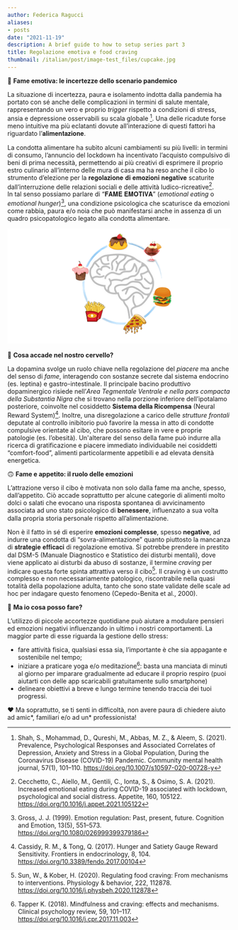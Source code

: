```yaml
---
author: Federica Ragucci
aliases:
- posts
date: "2021-11-19"
description: A brief guide to how to setup series part 3
title: Regolazione emotiva e food craving
thumbnail: /italian/post/image-test_files/cupcake.jpg
---
```


🍔 **Fame emotiva: le incertezze dello scenario pandemico**

La situazione di incertezza, paura e isolamento indotta dalla pandemia ha portato con sé anche delle complicazioni in termini di salute mentale, rappresentando un vero e proprio _trigger_ rispetto a condizioni di stress, ansia e depressione osservabili su scala globale [^1]. Una delle ricadute forse meno intuitive ma più eclatanti dovute all’interazione di questi fattori ha riguardato l’𝐚𝐥𝐢𝐦𝐞𝐧𝐭𝐚𝐳𝐢𝐨𝐧𝐞. 

La condotta alimentare ha subìto alcuni cambiamenti su più livelli: in termini di consumo, l’annuncio del lockdown ha incentivato l’acquisto compulsivo di beni di prima necessità, permettendo ai più creativi di esprimere il proprio estro culinario all’interno delle mura di casa ma ha reso anche il cibo lo strumento d’elezione per la 𝐫𝐞𝐠𝐨𝐥𝐚𝐳𝐢𝐨𝐧𝐞 𝐝𝐢 𝐞𝐦𝐨𝐳𝐢𝐨𝐧𝐢 𝐧𝐞𝐠𝐚𝐭𝐢𝐯𝐞 scaturite dall’interruzione delle relazioni sociali e delle attività ludico-ricreative[^2].  
In tal senso possiamo parlare di “𝐅𝐀𝐌𝐄 𝐄𝐌𝐎𝐓𝐈𝐕𝐀” (_emotional eating_ o _emotional hunger_)[^3], una condizione psicologica che scaturisce da emozioni come rabbia, paura e/o noia che può manifestarsi anche in assenza di un quadro psicopatologico legato alla condotta alimentare.

![food.jpg](static/images/food.jpg)


🧠 **Cosa accade nel nostro cervello?**

La dopamina svolge un ruolo chiave nella regolazione del _piacere_ ma anche del senso di _fame_, interagendo con sostanze secrete dal sistema endocrino (es. leptina) e gastro-intestinale. Il principale bacino produttivo dopaminergico risiede nell’*Area Tegmentale Ventrale e nella pars compacta della Substantia Nigra* che si trovano nella porzione inferiore dell’ipotalamo posteriore, coinvolte nel cosiddetto **Sistema della Ricompensa** (Neural Reward System)[^4]. Inoltre, una disregolazione a carico delle _strutture frontali_  deputate al controllo inibitorio può favorire la messa in atto di condotte compulsive orientate al cibo, che possono esitare in vere e proprie patologie (es. l’obesità).
Un'alterare del senso della fame può indurre alla ricerca di gratificazione e piacere immediato individuabile nei cosiddetti “comfort-food”, alimenti particolarmente appetibili e ad elevata densità energetica.

🙃 **Fame e appetito: il ruolo delle emozioni**

L’attrazione verso il cibo è motivata non solo dalla fame ma anche, spesso, dall’appetito. Ciò accade soprattutto per alcune categorie di alimenti molto dolci o salati che evocano una risposta spontanea di avvicinamento associata ad uno stato psicologico di 𝐛𝐞𝐧𝐞𝐬𝐬𝐞𝐫𝐞, influenzato a sua volta dalla propria storia personale rispetto all’alimentazione.

Non è il fatto in sé di esperire **emozioni complesse**, spesso **negative**, ad indurre una condotta di “sovra-alimentazione” quanto piuttosto la mancanza di 𝐬𝐭𝐫𝐚𝐭𝐞𝐠𝐢𝐞 𝐞𝐟𝐟𝐢𝐜𝐚𝐜𝐢 di regolazione emotiva. Si potrebbe prendere in prestito dal DSM-5 (Manuale Diagnostico e Statistico dei disturbi mentali), dove viene applicato ai disturbi da abuso di sostanze, il termine _craving_ per indicare questa forte spinta attrattiva verso il cibo[^5]. Il craving è un costrutto complesso e non necessariamente patologico, riscontrabile nella quasi totalità della popolazione adulta, tanto che sono state validate delle scale ad hoc per indagare questo fenomeno (Cepedo-Benita et al., 2000).

🏃 **Ma io cosa posso fare?**

L’utilizzo di piccole accortezze quotidiane può aiutare a modulare pensieri ed emozioni negativi influenzando in ultimo i nostri comportamenti. La maggior parte di esse riguarda la gestione dello stress:
* fare attività fisica, qualsiasi essa sia, l’importante è che sia appagante e sostenibile nel tempo;
* iniziare a praticare yoga e/o meditazione[^6]: basta una manciata di minuti al giorno per imparare gradualmente ad educare il proprio respiro (puoi aiutarti con delle app scaricabili gratuitamente sullo smartphone)
* delineare obiettivi a breve e lungo termine tenendo traccia dei tuoi progressi.

❤️ Ma soprattutto, se ti senti in difficoltà, non avere paura di chiedere aiuto ad amic*, familiari e/o ad un* professionista!

[^1]: Shah, S., Mohammad, D., Qureshi, M., Abbas, M. Z., & Aleem, S. (2021). Prevalence, Psychological Responses and Associated Correlates of Depression, Anxiety and Stress in a Global Population, During the Coronavirus Disease (COVID-19) Pandemic. Community mental health journal, 57(1), 101–110. https://doi.org/10.1007/s10597-020-00728-y

[^2]: Cecchetto, C., Aiello, M., Gentili, C., Ionta, S., & Osimo, S. A. (2021). Increased emotional eating during COVID-19 associated with lockdown, psychological and social distress. Appetite, 160, 105122. https://doi.org/10.1016/j.appet.2021.105122

[^3]: Gross, J. J. (1999). Emotion regulation: Past, present, future. Cognition and Emotion, 13(5), 551–573. https://doi.org/10.1080/026999399379186

[^4]: Cassidy, R. M., & Tong, Q. (2017). Hunger and Satiety Gauge Reward Sensitivity. Frontiers in endocrinology, 8, 104. https://doi.org/10.3389/fendo.2017.00104

[^5]: Sun, W., & Kober, H. (2020). Regulating food craving: From mechanisms to interventions. Physiology & behavior, 222, 112878. https://doi.org/10.1016/j.physbeh.2020.112878

[^6]: Tapper K. (2018). Mindfulness and craving: effects and mechanisms. Clinical psychology review, 59, 101–117. https://doi.org/10.1016/j.cpr.2017.11.003